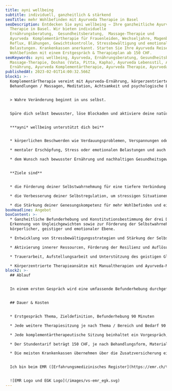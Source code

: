 ```yaml
---
title: ayni wellbeing
subtitle: individuell, ganzheitlich & stärkend
seoTitle: mehr Wohlbefinden mit Ayurveda Therapie in Basel
seoDescription: Entdecken Sie ayni wellbeing – Ihre ganzheitliche Ayurveda
  Therapie in Basel. Wir bieten individuelle
  Ernährungsberatung,  Gesundheitsberatung,  Massage-Therapie und
  Ayurveda  Komplementärtherapie für Frauenleiden, Wechseljahre, Magenbrennen,
  Reflux, Blähungen, Gewichtskontrolle, Stressbewältigung und emotionale
  Belastungen. Krankenkassen anerkannt. Starten Sie Ihre Ayurveda Reise für mehr
  Wohlbefinden mit einem Erstgespräch & Therapieplan ab 150 CHF.
seoKeywords: ayni wellbeing, Ayurveda, Ernährungsberatung, Gesundheitsberatung,
  Massage-Therapie, Doshas (Vata, Pitta, Kapha), Ayurveda Lebensstil, Ayurveda
  Ernährung, Ayurveda Komplementärtherapie, Ayurveda Therapie, Ayurveda Detox
publishedAt: 2023-02-01T14:00:32.566Z
block1: >-
  KomplementärTherapie vereint mit Ayurveda-Ernährung, körperzentrierte
  Behandlungen / Massagen, Meditation, Achtsamkeit und psychologische Beratung.


  > Wahre Veränderung beginnt in uns selbst.


  Spüre dich selbst bewusster, löse Blockaden und aktiviere deine natürlichen Selbstheilungskräfte.


  ***ayni* wellbeing unterstützt dich bei**


  * körperlichen Beschwerden wie Verdauungsproblemen, Verspannungen oder Schmerzen und Frauenleiden

  * mentaler Erschöpfung, Stress oder emotionalen Belastungen und auch bei Beschwerden in den Wechseljahren

  * dem Wunsch nach bewusster Ernährung und nachhaltigen Gesundheitsgewohnheiten


  **Ziele sind**


  * die Förderung deiner Selbstwahrnehmung für eine tiefere Verbindung zu Körper und Emotionen

  * die Verbesserung deiner Selbstregulation, um stressigen Situationen mit mehr Gelassenheit zu begegnen

  * die Stärkung deiner Genesungskompetenz für mehr Wohlbefinden und eine ausgeglichene innere Balance
boxHeadline: Angebot
boxContent: >-
  * Ganzheitliche Befunderhebung und Konstitutionsbestimmung der drei Doshas zur
  Erkennung von Ungleichgewichten sowie zur Förderung der Selbstwahrnehmung auf
  körperlicher, geistiger und emotionaler Ebene.

  * Entwicklung von Stressbewältigungsstrategien und Stärkung der Selbstregulation durch Achtsamkeit, Meditation und Atemtechniken.

  * Aktivierung innerer Ressourcen, Förderung der Resilienz und Auflösung hinderlicher Glaubensmuster zur Stärkung der Genesungskompetenz.

  * Trauerarbeit, Aufstellungsarbeit und Unterstützung des geistigen Gleichgewichts durch Tri-Vargas Matrix (Auflösung der 3-er Matrix von Handlungen/Purpose, Wohlstand und Wünschen)

  * Körperzentrierte Therapieansätze mit Manualtherapien und Ayurveda-Massagen zur Stärkung der körperlichen Vitalität und Beruhigung des Nervensystems [mehr erfahren](https://www.ayni.ch/informationen/ayurveda-massagen)
block2: >-
  ## Ablauf


  In einem ersten Gespräch wird eine umfassende Befunderhebung durchgeführt. Basierend auf der individuellen Situation und Themen auf körperlicher, mentaler und emotionaler Ebene wird der Therapieplan erstellt. Im Laufe des Behandlungszyklus wirken die positiven Änderungen im Innen wie im Aussen und verankern sich so in der Routine im Alltag.


  ## Dauer & Kosten


  * Erstgespräch Thema, Zieldefinition, Befunderhebung 90 Minuten

  * Jede weitere Therapiesitzung je nach Thema / Bereich und Bedarf 90 bis 120 Minuten.

  * Jede komplementärtherapeutische Sitzung beinhaltet ein Vorgespräch, die Behandlung und ein Nachgespräch

  * Der Stundentarif beträgt 150 CHF, je nach Behandlungsform, Materialeinsatz oder Vorbereitung wird der Aufwand separat berechnen.

  * Die meisten Krankenkassen übernehmen über die Zusatzversicherung einen Teil der Behandlungskosten. Bitte vorgängig abklären.


  Ich bin beim EMR ([Erfahrungsmedizinisches Register](https://emr.ch/therapeut/silvia.ferlito/)) mit der Methode Nr. 4041 - Branchenzertifikat OdA KT - Methode Ayurveda Therapie und Nr. 57 - Ayurveda-Ernährung und -Massage registriert. 


  ![EMR Logo und EGK Logo](/images/vs-emr_egk.svg)
---
```

